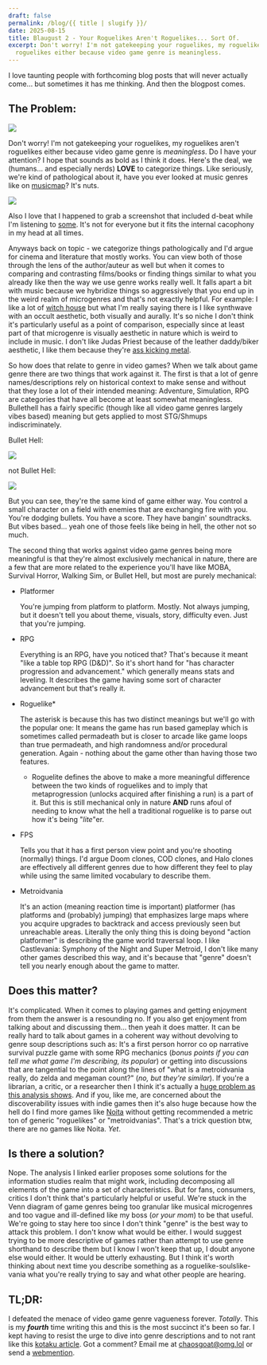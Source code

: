 ```yaml
---
draft: false
permalink: /blog/{{ title | slugify }}/
date: 2025-08-15
title: Blaugust 2 - Your Roguelikes Aren't Roguelikes... Sort Of.
excerpt: Don't worry! I'm not gatekeeping your roguelikes, my roguelikes aren't
  roguelikes either because video game genre is meaningless.
---
```

I love taunting people with forthcoming blog posts that will never actually come... but sometimes it has me thinking. And then the blogpost comes.

## The Problem:

![](/assets/shortform/blog/29-07-25/BlogTaunting.png)

Don't worry! I'm not gatekeeping your roguelikes, my roguelikes aren't roguelikes either because video game genre is _meaningless_. Do I have your attention? I hope that sounds as bold as I think it does. Here's the deal, we (humans... and especially nerds) **LOVE** to categorize things. Like seriously, we're kind of pathological about it, have you ever looked at music genres like on [musicmap](https://musicmap.info/)? It's nuts.

![](/assets/shortform/blog/2025-08-15-roguelikes/musicmap.png)

Also I love that I happened to grab a screenshot that included d-beat while I'm listening to [some](https://dischargeofficialmusic.bandcamp.com/track/state-violence-state-control). It's not for everyone but it fits the internal cacophony in my head at all times.

Anyways back on topic - we categorize things pathologically and I'd argue for cinema and literature that mostly works. You can view both of those through the lens of the author/auteur as well but when it comes to comparing and contrasting films/books or finding things similar to what you already like then the way we use genre works really well. It falls apart a bit with music because we hybridize things so aggressively that you end up in the weird realm of microgenres and that's not exactly helpful. For example: I like a lot of [witch house](https://viliamlane.bandcamp.com/track/melancholy) but what I'm really saying there is I like synthwave with an occult aesthetic, both visually and aurally. It's so niche I don't think it's particularly useful as a point of comparison, especially since at least part of that microgenre is visually aesthetic in nature which is weird to include in music. I don't like Judas Priest because of the leather daddy/biker aesthetic, I like them because they're [ass kicking metal](https://www.youtube.com/watch?v=mHHXLlChOgU).

So how does that relate to genre in video games? When we talk about game genre there are two things that work against it. The first is that a lot of genre names/descriptions rely on historical context to make sense and without that they lose a lot of their intended meaning: Adventure, Simulation, RPG are categories that have all become at least somewhat meaningless. Bullethell has a fairly specific (though like all video game genres largely vibes based) meaning but gets applied to most STG/Shmups indiscriminately.

Bullet Hell:

![](/assets/shortform/blog/2025-08-15-roguelikes/bullethell.gif)

not Bullet Hell:

![](/assets/shortform/blog/2025-08-15-roguelikes/notbullethell.gif)

But you can see, they're the same kind of game either way. You control a small character on a field with enemies that are exchanging fire with you. You're dodging bullets. You have a score. They have bangin' soundtracks. But vibes based... yeah one of those feels like being in hell, the other not so much.

The second thing that works against video game genres being more meaningful is that they're almost exclusively mechanical in nature, there are a few that are more related to the experience you'll have like MOBA, Survival Horror, Walking Sim, or Bullet Hell, but most are purely mechanical:

*   Platformer
    
    You're jumping from platform to platform. Mostly. Not always jumping, but it doesn't tell you about theme, visuals, story, difficulty even. Just that you're jumping.
    
*   RPG
    
    Everything is an RPG, have you noticed that? That's because it meant "like a table top RPG (D&D)". So it's short hand for "has character progression and advancement." which generally means stats and leveling. It describes the game having some sort of character advancement but that's really it.
    
*   Roguelike\*
    
    The asterisk is because this has two distinct meanings but we'll go with the popular one: It means the game has run based gameplay which is sometimes called permadeath but is closer to arcade like game loops than true permadeath, and high randomness and/or procedural generation. Again - nothing about the game other than having those two features.
    
    *   Roguelite defines the above to make a more meaningful difference between the two kinds of roguelikes and to imply that metaprogression (unlocks acquired after finishing a run) is a part of it. But this is still mechanical only in nature **AND** runs afoul of needing to know what the hell a traditional roguelike is to parse out how it's being "_lite_"er.
        
*   FPS
    
    Tells you that it has a first person view point and you're shooting (normally) things. I'd argue Doom clones, COD clones, and Halo clones are effectively all different genres due to how different they feel to play while using the same limited vocabulary to describe them.
    
*   Metroidvania
    
    It's an action (meaning reaction time is important) platformer (has platforms and (probably) jumping) that emphasizes large maps where you acquire upgrades to backtrack and access previously seen but unreachable areas. Literally the only thing this is doing beyond "action platformer" is describing the game world traversal loop. I like Castlevania: Symphony of the Night and Super Metroid, I don't like many other games described this way, and it's because that "genre" doesn't tell you nearly enough about the game to matter.
    

## Does this matter?

It's complicated. When it comes to playing games and getting enjoyment from them the answer is a resounding no. If you also get enjoyment from talking about and discussing them... then yeah it does matter. It can be really hard to talk about games in a coherent way without devolving to genre soup descriptions such as: It's a first person horror co op narrative survival puzzle game with some RPG mechanics (_bonus points if you can tell me what game I'm describing, its popular_) or getting into discussions that are tangential to the point along the lines of "what is a metroidvania really, do zelda and megaman count?" (_no, but they're similar_). If you're a librarian, a critic, or a researcher then I think it's actually a [huge problem as this analysis shows](https://bpb-us-e1.wpmucdn.com/sites.uw.edu/dist/2/3760/files/2019/09/Why-video-game-genres-fail.-Games-and-Culture.pdf). And if you, like me, are concerned about the discoverability issues with indie games then it's also huge because how the hell do I find more games like [Noita](https://store.steampowered.com/app/881100/Noita/) without getting recommended a metric ton of generic "roguelikes" or "metroidvanias". That's a trick question btw, there are no games like Noita. _Yet_.

## Is there a solution?

Nope. The analysis I linked earlier proposes some solutions for the information studies realm that might work, including decomposing all elements of the game into a set of characteristics. But for fans, consumers, critics I don't think that's particularly helpful or useful. We're stuck in the Venn diagram of game genres being too granular like musical microgenres and too vague and ill-defined like my boss (_or your mom_) to be that useful. We're going to stay here too since I don't think "genre" is the best way to attack this problem. I don't know what would be either. I would suggest trying to be more descriptive of games rather than attempt to use genre shorthand to describe them but I know I won't keep that up, I doubt anyone else would either. It would be utterly exhausting. But I think it's worth thinking about next time you describe something as a roguelike-soulslike-vania what you're really trying to say and what other people are hearing.

## TL;DR:

I defeated the menace of video game genre vagueness forever. _Totally_. This is my **_fourth_** time writing this and this is the most succinct it's been so far. I kept having to resist the urge to dive into genre descriptions and to not rant like this [kotaku article](https://kotaku.com/genres-fps-hero-shooter-adventure-rts-action-opinion-1851772168). Got a comment? Email me at [chaosgoat@omg.lol](mailto:chaosgoat@omg.lol) or send a [webmention](https://webmention.io/chaosgoat.neocities.org/webmention).